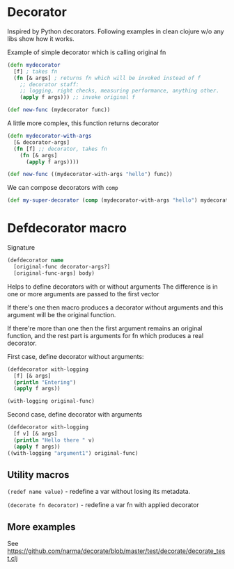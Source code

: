 # Decorator
Inspired by Python decorators.
Following examples in clean clojure w/o any libs show how it works.


Example of simple decorator which is calling original fn

```clojure
(defn mydecorator
  [f] ; takes fn
  (fn [& args] ; returns fn which will be invoked instead of f
    ;; decorator staff:
    ;; logging, right checks, measuring performance, anything other.
    (apply f args))) ;; invoke original f

(def new-func (mydecorator func))
```

A little more complex, this function returns decorator
```clojure
(defn mydecorator-with-args
  [& decorator-args]
  (fn [f] ;; decorator, takes fn
    (fn [& args]
      (apply f args))))

(def new-func ((mydecorator-with-args "hello") func))
```

We can compose decorators with `comp`

```clojure
(def my-super-decorator (comp (mydecorator-with-args "hello") mydecorator))
```

# Defdecorator macro

Signature
```clojure
(defdecorator name
  [original-func decorator-args?]
  [original-func-args] body)
```

Helps to define decorators with or without arguments
The difference is in one or more arguments are passed to the first vector

If there's one then macro produces a decorator without arguments
and this argument will be the original function.

If there're more than one then the first argument remains an original function,
and the rest part is arguments for fn which produces a real decorator.


First case, define decorator without arguments:
```clojure
(defdecorator with-logging
  [f] [& args]
  (println "Entering")
  (apply f args))

(with-logging original-func)
```

Second case, define decorator with arguments

```clojure
(defdecorator with-logging
  [f v] [& args]
  (println "Hello there " v)
  (apply f args))
((with-logging "argument1") original-func)
```

## Utility macros

`(redef name value)` - redefine a var without losing its metadata.

`(decorate fn decorator)` - redefine a var fn with applied decorator


## More examples
See https://github.com/narma/decorate/blob/master/test/decorate/decorate_test.clj
